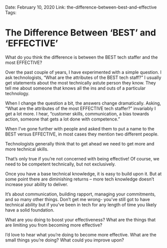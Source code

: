 Date: February 10, 2020
Link: the-difference-between-best-and-effective
Tags:

The Difference Between ‘BEST’ and ‘EFFECTIVE’
=============================================

What do you think the difference is between the BEST tech staffer and the most EFFECTIVE?

Over the past couple of years, I have experimented with a simple question. I ask technologists, “What are the attributes of the BEST tech staff?” I usually get statements about the most technically astute person they know. They tell me about someone that knows all the ins and outs of a particular technology.

When I change the question a bit, the answers change dramatically. Asking, “What are the attributes of the most EFFECTIVE tech staffer?” invariably I get a lot more. I hear, “customer skills, communication, a bias towards action, someone that gets a lot done with competence.”

When I’ve gone further with people and asked them to put a name to the BEST versus EFFECTIVE, in most cases they mention two different people.

Technologists generally think that to get ahead we need to get more and more technical skills.

That’s only true if you’re not concerned with being effective! Of course, we need to be competent technically, but not exclusively.

Once you have a base technical knowledge, it is easy to build upon it. But at some point there are diminishing returns – more tech knowledge doesn’t increase your ability to deliver.

It’s about communication, building rapport, managing your commitments, and so many other things. Don’t get me wrong- you’ve still got to have technical ability but if you’ve been in tech for any length of time you likely have a solid foundation.

What are you doing to boost your effectiveness? What are the things that are limiting you from becoming more effective?

I’d love to hear what you’re doing to become more effective. What are the small things you’re doing? What could you improve upon?
